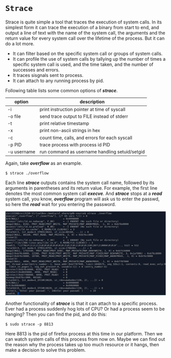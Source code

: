# `Strace`

Strace is quite simple a tool that traces the execution of system calls. In its simplest form it can trace the execution of a binary from start to end, and output a line of text with the name of the system call, the arguments and the return value for every system call over the lifetime of the process. But it can do a lot more.

- It can filter based on the specific system call or groups of system calls.
- It can profile the use of system calls by tallying up the number of times a specific system call is used, and the time taken, and the number of successes and errors.
- It traces sisgnals sent to process.
- It can attach to any running process by pid.

Following table lists some common options of _**strace**_. 

| option | description |
| -------| ------------|
| -i     | print instruction pointer at time of syscall|
| -o file| send trace output to FILE instead of stderr |
| -t     | print relative timestamp |
| -x     | print non-ascii strings in hex|
| -c     | count time, calls, and errors for each syscall|
| -p PID | trace process with process id PID |
| -u username | run command as username handling setuid/setgid|

Again, take _**overflow**_ as an example.

```
$ strace ./overflow
```
Each line _**strace**_ outputs contains the system call name, followed by its arguments in parentheses and its return value. For example, the first line denotes the most common system call _**execve**_. And _**strace**_ stops at a _**read**_ system call, you know,  _**overflow**_ program will ask us to enter the passwd, so here the _**read**_ wait for you entering the password.

![strace overflow](./assets/straceoverflow.png)

Another functionality of _**strace**_ is that it can attach to a specific process. Ever had a process suddenly hog lots of CPU? Or had a process seem to be hanging? Then you can find the pid, and do this:

```
$ sudo strace -p 8813 
```
Here 8813 is the pid of firefox process at this time in our platform. Then we can watch system calls of this process from now on. Maybe we can find out the reason why the process takes up too much resource or it hangs, then make a decision to solve this problem.
